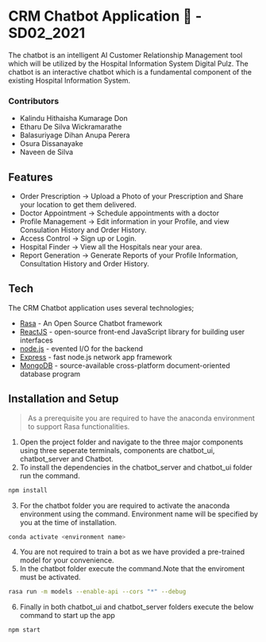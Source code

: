 # CRM Chatbot Application 🤖 - SD02_2021

The chatbot is an intelligent AI Customer Relationship Management tool which will be utilized by the Hospital Information System Digital Pulz. 
The chatbot is an interactive chatbot which is a fundamental component of the existing Hospital Information System. 

### Contributors 
- Kalindu Hithaisha Kumarage Don
- Etharu De Silva Wickramarathe
- Balasuriyage Dihan Anupa Perera
- Osura Dissanayake
- Naveen de Silva

## Features 
- Order Prescription -> Upload a Photo of your Prescription and Share your location to get them delivered.
- Doctor Appointment -> Schedule appointments with a doctor
- Profile Management -> Edit information in your Profile, and view Consulation History and Order History.
- Access Control -> Sign up or Login.
- Hospital Finder -> View all the Hospitals near your area.
- Report Generation -> Generate Reports of your Profile Information, Consultation History and Order History. 

## Tech 

The CRM Chatbot application uses several technologies;

- [Rasa] - An Open Source Chatbot framework
- [ReactJS] - open-source front-end JavaScript library for building user interfaces
- [node.js] - evented I/O for the backend
- [Express] - fast node.js network app framework
- [MongoDB] - source-available cross-platform document-oriented database program 

[//]: # (These are reference links used in the body of this note and get stripped out when the markdown processor does its job. There is no need to format nicely because it shouldn't be seen. Thanks SO - http://stackoverflow.com/questions/4823468/store-comments-in-markdown-syntax)
    
[node.js]: <http://nodejs.org>
[Rasa]: <https://rasa.com/>
[ReactJS]: <https://reactjs.org/>
[Express]: <https://expressjs.com/>
[MongoDB]: <https://www.mongodb.com/>

## Installation and Setup 

> As a prerequisite you are required to have the anaconda environment to support Rasa functionalities.

1.  Open the project folder and navigate to the three major components using three seperate terminals, components are chatbot_ui, chatbot_server and Chatbot.
2. To install the dependencies in the chatbot_server and chatbot_ui folder run the command.
```sh
npm install
``` 
3. For the chatbot folder you are required to activate the anaconda environment using the command. Environment name will be specified by you at the time of installation.
```sh
conda activate <environment name>
```

4. You are not required to train a bot as we have provided a pre-trained model for your convenience.
5. In the chatbot folder execute the command.Note that the enviroment must be activated.
```sh
rasa run -m models --enable-api --cors "*" --debug
```
6. Finally in both chatbot_ui and chatbot_server folders execute the below command to start up the app
```sh
npm start
```